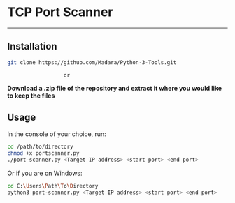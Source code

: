 # TCP Port Scanner #
- - - -

## Installation ##

```bash
git clone https://github.com/Madara/Python-3-Tools.git
```
                      or

**Download a .zip file of the repository and extract it where you would like to keep the files**

## Usage ##

In the console of your choice, run:

```bash
cd /path/to/directory
chmod +x portscanner.py
./port-scanner.py <Target IP address> <start port> <end port>
```
Or if you are on Windows:
```bash
cd C:\Users\Path\To\Directory
python3 port-scanner.py <Target IP address> <start port> <end port>
```
